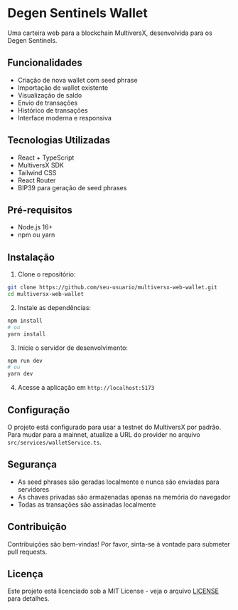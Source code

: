 # Degen Sentinels Wallet

Uma carteira web para a blockchain MultiversX, desenvolvida para os Degen Sentinels.

## Funcionalidades

- Criação de nova wallet com seed phrase
- Importação de wallet existente
- Visualização de saldo
- Envio de transações
- Histórico de transações
- Interface moderna e responsiva

## Tecnologias Utilizadas

- React + TypeScript
- MultiversX SDK
- Tailwind CSS
- React Router
- BIP39 para geração de seed phrases

## Pré-requisitos

- Node.js 16+
- npm ou yarn

## Instalação

1. Clone o repositório:
```bash
git clone https://github.com/seu-usuario/multiversx-web-wallet.git
cd multiversx-web-wallet
```

2. Instale as dependências:
```bash
npm install
# ou
yarn install
```

3. Inicie o servidor de desenvolvimento:
```bash
npm run dev
# ou
yarn dev
```

4. Acesse a aplicação em `http://localhost:5173`

## Configuração

O projeto está configurado para usar a testnet do MultiversX por padrão. Para mudar para a mainnet, atualize a URL do provider no arquivo `src/services/walletService.ts`.

## Segurança

- As seed phrases são geradas localmente e nunca são enviadas para servidores
- As chaves privadas são armazenadas apenas na memória do navegador
- Todas as transações são assinadas localmente

## Contribuição

Contribuições são bem-vindas! Por favor, sinta-se à vontade para submeter pull requests.

## Licença

Este projeto está licenciado sob a MIT License - veja o arquivo [LICENSE](LICENSE) para detalhes.

